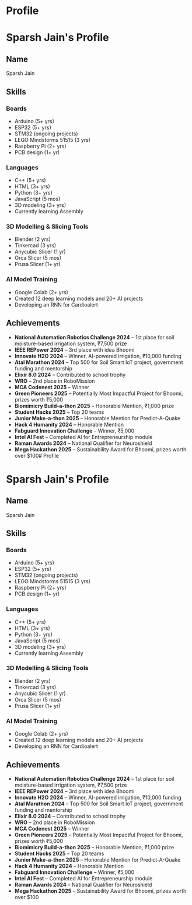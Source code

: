 # Profile
# Sparsh Jain's Profile

## Name
Sparsh Jain

## Skills

### Boards
- Arduino (5+ yrs)
- ESP32 (5+ yrs)
- STM32 (ongoing projects)
- LEGO Mindstorms 51515 (3 yrs)
- Raspberry Pi (2+ yrs)
- PCB design (1+ yr)

### Languages
- C++ (5+ yrs)
- HTML (3+ yrs)
- Python (3+ yrs)
- JavaScript (5 mos)
- 3D modeling (3+ yrs)
- Currently learning Assembly

### 3D Modelling & Slicing Tools
- Blender (2 yrs)
- Tinkercad (3 yrs)
- Anycubic Slicer (1 yr)
- Orca Slicer (5 mos)
- Prusa Slicer (1+ yr)

### AI Model Training
- Google Colab (2+ yrs)
- Created 12 deep learning models and 20+ AI projects
- Developing an RNN for Cardioalert

## Achievements
- **National Automation Robotics Challenge 2024** – 1st place for soil moisture-based irrigation system, ₹7,500 prize
- **IEEE REPower 2024** – 3rd place with idea Bhoomi
- **Innovate H2O 2024** – Winner, AI-powered irrigation, ₹10,000 funding
- **Atal Marathon 2024** – Top 500 for Soil Smart IoT project, government funding and mentorship
- **Elixir 8.0 2024** – Contributed to school trophy
- **WRO** – 2nd place in RoboMission
- **MCA Codenest 2025** – Winner
- **Green Pioneers 2025** – Potentially Most Impactful Project for Bhoomi, prizes worth ₹5,000
- **Biomimicry Build-a-thon 2025** – Honorable Mention, ₹1,000 prize
- **Student Hacks 2025** – Top 20 teams
- **Junior Make-a-thon 2025** – Honorable Mention for Predict-A-Quake
- **Hack 4 Humanity 2024** – Honorable Mention
- **Fabguard Innovation Challenge** – Winner, ₹5,000
- **Intel AI Fest** – Completed AI for Entrepreneurship module
- **Raman Awards 2024** – National Qualifier for Neuroshield
- **Mega Hackathon 2025** – Sustainability Award for Bhoomi, prizes worth over $100# Profile
# Sparsh Jain's Profile

## Name
Sparsh Jain

## Skills

### Boards
- Arduino (5+ yrs)
- ESP32 (5+ yrs)
- STM32 (ongoing projects)
- LEGO Mindstorms 51515 (3 yrs)
- Raspberry Pi (2+ yrs)
- PCB design (1+ yr)

### Languages
- C++ (5+ yrs)
- HTML (3+ yrs)
- Python (3+ yrs)
- JavaScript (5 mos)
- 3D modeling (3+ yrs)
- Currently learning Assembly

### 3D Modelling & Slicing Tools
- Blender (2 yrs)
- Tinkercad (3 yrs)
- Anycubic Slicer (1 yr)
- Orca Slicer (5 mos)
- Prusa Slicer (1+ yr)

### AI Model Training
- Google Colab (2+ yrs)
- Created 12 deep learning models and 20+ AI projects
- Developing an RNN for Cardioalert

## Achievements
- **National Automation Robotics Challenge 2024** – 1st place for soil moisture-based irrigation system, ₹7,500 prize
- **IEEE REPower 2024** – 3rd place with idea Bhoomi
- **Innovate H2O 2024** – Winner, AI-powered irrigation, ₹10,000 funding
- **Atal Marathon 2024** – Top 500 for Soil Smart IoT project, government funding and mentorship
- **Elixir 8.0 2024** – Contributed to school trophy
- **WRO** – 2nd place in RoboMission
- **MCA Codenest 2025** – Winner
- **Green Pioneers 2025** – Potentially Most Impactful Project for Bhoomi, prizes worth ₹5,000
- **Biomimicry Build-a-thon 2025** – Honorable Mention, ₹1,000 prize
- **Student Hacks 2025** – Top 20 teams
- **Junior Make-a-thon 2025** – Honorable Mention for Predict-A-Quake
- **Hack 4 Humanity 2024** – Honorable Mention
- **Fabguard Innovation Challenge** – Winner, ₹5,000
- **Intel AI Fest** – Completed AI for Entrepreneurship module
- **Raman Awards 2024** – National Qualifier for Neuroshield
- **Mega Hackathon 2025** – Sustainability Award for Bhoomi, prizes worth over $100
